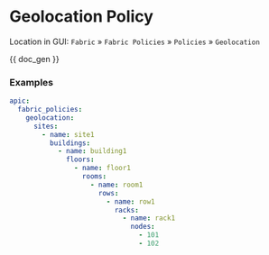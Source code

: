 # Geolocation Policy

Location in GUI:
`Fabric` » `Fabric Policies` » `Policies` » `Geolocation`


{{ doc_gen }}

### Examples

```yaml
apic:
  fabric_policies:
    geolocation:
      sites:
        - name: site1
          buildings:
            - name: building1
              floors:
                - name: floor1
                  rooms:
                    - name: room1
                      rows:
                        - name: row1
                          racks:
                            - name: rack1
                              nodes:
                                - 101
                                - 102
```
